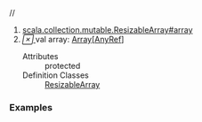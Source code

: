 //
<ol>
<li><a href="https://www.scala-lang.org/api/2.12.3/scala/collection/mutable/ArrayBuffer.html#array:Array[AnyRef]">scala.collection.mutable.ResizableArray#array</a></li>
<li name="scala.collection.mutable.ResizableArray#array" visbl="prt" class="indented0 " data-isabs="false" fullcomment="yes" group="Ungrouped"> <a id="array:Array[AnyRef]"></a> <span class="permalink"> <a href="../../../scala/collection/mutable/ArrayBuffer.html#array:Array[AnyRef]" title="Permalink"> <i class="material-icons"></i> </a> </span> <span class="modifier_kind"> <span class="modifier"></span> <span class="kind">val</span> </span> <span class="symbol"> <span class="name">array</span><span class="result">: <a href="../../Array.html" class="extype" name="scala.Array">Array</a>[<a href="../../AnyRef.html" class="extype" name="scala.AnyRef">AnyRef</a>]</span> </span> 
 <div class="fullcomment">
  <dl class="attributes block"> 
   <dt>
    Attributes
   </dt>
   <dd>
    protected 
   </dd>
   <dt>
    Definition Classes
   </dt>
   <dd>
    <a href="ResizableArray.html" class="extype" name="scala.collection.mutable.ResizableArray">ResizableArray</a>
   </dd>
  </dl>
 </div> </li>
        </ol>


### Examples



